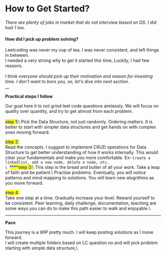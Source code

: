 # How to Get Started?

_There are plenty of jobs in market that do not interview based on DS. I did had 1 too._

#### How did I pick up problem solving?

Leetcoding was never my cup of tea. I was never consistent, and left things in between.\
I needed a very strong why to get it started this time, Luckily, I had few reasons. \
\
_I think everyone should pick up their motivation and reason for investing time. I don't want to bore you, so, let's dive into next section._\
__

**Practical steps I follow**

Our goal here it to not grind leet code questions aimlessly. We will focus on quality over quantity, and try to get atmost from each problem. \
\
<mark style="color:blue;">step 1:</mark>\ <mark style="color:purple;"></mark>Pick the Data Structure, not just randomly. Ordering matters. It is better to start with simpler data structures and get hands on with complex ones moving forward.

<mark style="color:blue;">step 2:</mark>\
Read the concepts. I suggest to implement CRUD operations for Data Structure to get better understanding of how it works internally. This would clear your fundamentals and make you more comfortable.  Ex- `Create a linkedlist, add a new node, delete a node, etc.`\
``\
``<mark style="color:blue;">****</mark><mark style="color:blue;">step 3:</mark>\ <mark style="color:blue;"></mark>This step is the bread and butter of all your work. Take a leap of faith and be patient.\ <mark style="color:orange;"></mark>Practise problems. Eventually, you will notice patterns and mind mapping to solutions. You will learn new alogrithms as you move forward. &#x20;

<mark style="color:blue;">step 4:</mark>\
Take one step at a time. Gradually increase your level. Reward yourself to be consistent. Peer learning, daily challenge, documentation, teaching are some ways you can do to make this path easier to walk and enjoyable.\
****

**Pace**

This journey is a WIP pretty much. I will keep posting solutions as I move forward.  \
I will create multiple folders based on LC question no and will pick problem starting with simple data structure,\
